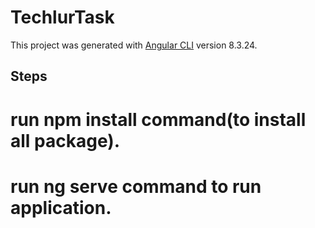 # TechlurTask

This project was generated with [Angular CLI](https://github.com/angular/angular-cli) version 8.3.24.

## Steps
 # run npm install command(to install all package).
  
 # run ng serve command to run application.

